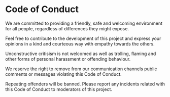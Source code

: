 # Code of Conduct

We are committed to providing a friendly, safe and welcoming environment for all people, regardless of differences they might expose.

Feel free to contribute to the development of this project and express your opinions in a kind and courteous way with empathy towards the others.

Unconstructive critisism is not welcomed as well as trolling, flaming and other forms of personal harassment or offending behaviour.

We reserve the right to remove from our communication channels public comments or messages violating this Code of Conduct.

Repeating offenders will be banned. Please report any incidents related with this Code of Conduct to moderators of this project.
